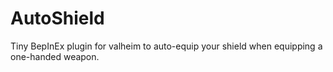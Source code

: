 # AutoShield
Tiny BepInEx plugin for valheim to auto-equip your shield when equipping a one-handed weapon.
